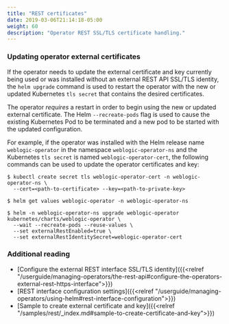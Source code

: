 ```yaml
---
title: "REST certificates"
date: 2019-03-06T21:14:18-05:00
weight: 60
description: "Operator REST SSL/TLS certificate handling."
---
```


### Updating operator external certificates

If the operator needs to update the external certificate and key currently
being used or was installed without an external REST API SSL/TLS identity,
the `helm upgrade` command is used to restart the operator
with the new or updated Kubernetes `tls secret` that contains
the desired certificates.

The operator _requires_ a restart in order to begin using the new or updated external
certificate. The Helm `--recreate-pods` flag is used to cause the existing
Kubernetes Pod to be terminated and a new pod to be started with the updated configuration.

For example, if the operator was installed with the Helm release name `weblogic-operator`
in the namespace `weblogic-operator-ns` and the Kubernetes `tls secret` is named
`weblogic-operator-cert`, the following commands can be used to update the operator
certificates and key:

```shell
$ kubectl create secret tls weblogic-operator-cert -n weblogic-operator-ns \
  --cert=<path-to-certificate> --key=<path-to-private-key>
```

```shell
$ helm get values weblogic-operator -n weblogic-operator-ns
```
```shell
$ helm -n weblogic-operator-ns upgrade weblogic-operator kubernetes/charts/weblogic-operator \
  --wait --recreate-pods --reuse-values \
  --set externalRestEnabled=true \
  --set externalRestIdentitySecret=weblogic-operator-cert
```

### Additional reading
* [Configure the external REST interface SSL/TLS identity]({{<relref "/userguide/managing-operators/the-rest-api#configure-the-operators-external-rest-https-interface">}})
* [REST interface configuration settings]({{<relref "/userguide/managing-operators/using-helm#rest-interface-configuration">}})
* [Sample to create external certificate and key]({{<relref "/samples/rest/_index.md#sample-to-create-certificate-and-key">}})
